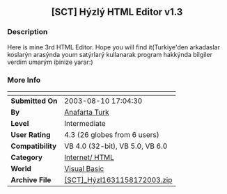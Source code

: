 ﻿<div align="center">

## \[SCT\] Hýzlý HTML Editor v1\.3


</div>

### Description

Here is mine 3rd HTML Editor. Hope you will find it(Turkiye'den arkadaslar koslarýn arasýnda youm satýrlarý kullanarak program hakkýnda bilgiler verdim umarým iþinize yarar:)
 
### More Info
 


<span>             |<span>
---                |---
**Submitted On**   |2003-08-10 17:04:30
**By**             |[Anafarta Turk](https://github.com/Planet-Source-Code/PSCIndex/blob/master/ByAuthor/anafarta-turk.md)
**Level**          |Intermediate
**User Rating**    |4.3 (26 globes from 6 users)
**Compatibility**  |VB 4\.0 \(32\-bit\), VB 5\.0, VB 6\.0
**Category**       |[Internet/ HTML](https://github.com/Planet-Source-Code/PSCIndex/blob/master/ByCategory/internet-html__1-34.md)
**World**          |[Visual Basic](https://github.com/Planet-Source-Code/PSCIndex/blob/master/ByWorld/visual-basic.md)
**Archive File**   |[\[SCT\]\_Hýzl1631158172003\.zip](https://github.com/Planet-Source-Code/anafarta-turk-sct-h-zl-html-editor-v1-3__1-47773/archive/master.zip)








